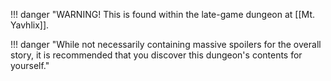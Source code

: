 !!! danger "WARNING! This is found within the late-game dungeon at [[Mt. Yavhlix]]. 

!!! danger "While not necessarily containing massive spoilers for the overall story, it is recommended that you discover this dungeon's contents for yourself."
